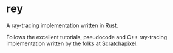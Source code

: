 # rey

A ray-tracing implementation written in Rust.

Follows the excellent tutorials, pseudocode and C++ ray-tracing implementation written by the folks at [Scratchapixel](<https://www.scratchapixel.com/>).